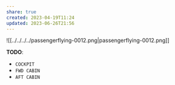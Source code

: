 ```yaml
---
share: true
created: 2023-04-19T11:24
updated: 2023-06-26T21:56
---
```

![[../../../../passengerflying-0012.png|passengerflying-0012.png]]

**TODO**:
- `COCKPIT`
- `FWD CABIN`
- `AFT CABIN`